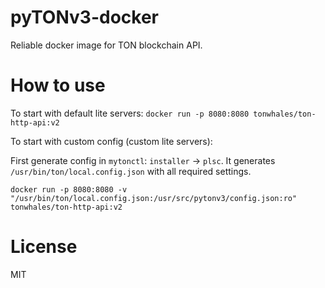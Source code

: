 # pyTONv3-docker

Reliable docker image for TON blockchain API.

# How to use

To start with default lite servers:
`docker run -p 8080:8080 tonwhales/ton-http-api:v2`

To start with custom config (custom lite servers):

First generate config in `mytonctl`: `installer` -> `plsc`. It generates `/usr/bin/ton/local.config.json` with all required settings.

`docker run -p 8080:8080 -v "/usr/bin/ton/local.config.json:/usr/src/pytonv3/config.json:ro" tonwhales/ton-http-api:v2`

# License 
MIT